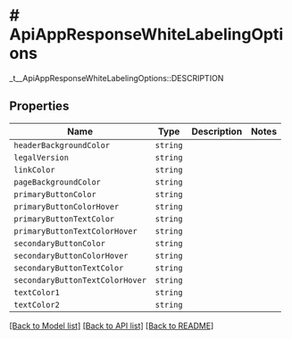 # # ApiAppResponseWhiteLabelingOptions

_t__ApiAppResponseWhiteLabelingOptions::DESCRIPTION

## Properties

Name | Type | Description | Notes
------------ | ------------- | ------------- | -------------
| `headerBackgroundColor` | ```string``` |    |  |
| `legalVersion` | ```string``` |    |  |
| `linkColor` | ```string``` |    |  |
| `pageBackgroundColor` | ```string``` |    |  |
| `primaryButtonColor` | ```string``` |    |  |
| `primaryButtonColorHover` | ```string``` |    |  |
| `primaryButtonTextColor` | ```string``` |    |  |
| `primaryButtonTextColorHover` | ```string``` |    |  |
| `secondaryButtonColor` | ```string``` |    |  |
| `secondaryButtonColorHover` | ```string``` |    |  |
| `secondaryButtonTextColor` | ```string``` |    |  |
| `secondaryButtonTextColorHover` | ```string``` |    |  |
| `textColor1` | ```string``` |    |  |
| `textColor2` | ```string``` |    |  |

[[Back to Model list]](../../README.md#models) [[Back to API list]](../../README.md#endpoints) [[Back to README]](../../README.md)
